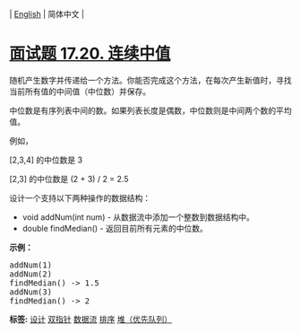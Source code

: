 | [English](README_EN.md) | 简体中文 |

# [面试题 17.20. 连续中值](https://leetcode-cn.com/problems/continuous-median-lcci)
<p>随机产生数字并传递给一个方法。你能否完成这个方法，在每次产生新值时，寻找当前所有值的中间值（中位数）并保存。</p>

<p>中位数是有序列表中间的数。如果列表长度是偶数，中位数则是中间两个数的平均值。</p>

<p>例如，</p>

<p>[2,3,4]&nbsp;的中位数是 3</p>

<p>[2,3] 的中位数是 (2 + 3) / 2 = 2.5</p>

<p>设计一个支持以下两种操作的数据结构：</p>

<ul>
	<li>void addNum(int num) - 从数据流中添加一个整数到数据结构中。</li>
	<li>double findMedian() - 返回目前所有元素的中位数。</li>
</ul>

<p><strong>示例：</strong></p>

<pre>addNum(1)
addNum(2)
findMedian() -&gt; 1.5
addNum(3) 
findMedian() -&gt; 2
</pre>

**标签:**  [设计](https://leetcode-cn.com/tag/design) [双指针](https://leetcode-cn.com/tag/two-pointers) [数据流](https://leetcode-cn.com/tag/data-stream) [排序](https://leetcode-cn.com/tag/sorting) [堆（优先队列）](https://leetcode-cn.com/tag/heap-priority-queue) 